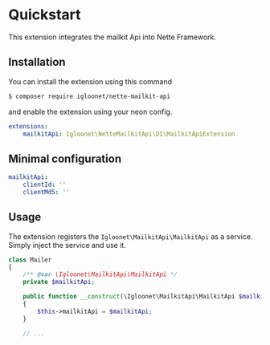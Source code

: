 # Quickstart

This extension integrates the mailkit Api into Nette Framework.

## Installation

You can install the extension using this command

```sh
$ composer require igloonet/nette-mailkit-api
```

and enable the extension using your neon config.

```yml
extensions:
	mailkitApi: Igloonet\NetteMailkitApi\DI\MailkitApiExtension
```

## Minimal configuration

```yml
mailkitApi:
	clientId: ''
	clientMd5: ''
```

## Usage

The extension registers the `Igloonet\MailkitApi\MailkitApi` as a service. Simply inject the service and use it.

```php
class Mailer
{
	/** @var \Igloonet\MailkitApi\MailkitApi */
	private $mailkitApi;

	public function __construct(\Igloonet\MailkitApi\MailkitApi $mailkitApi)
	{
		$this->mailkitApi = $mailkitApi;
	}

	// ...

```
